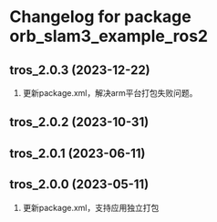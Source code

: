 # Changelog for package orb_slam3_example_ros2

tros_2.0.3 (2023-12-22)
------------------
1. 更新package.xml，解决arm平台打包失败问题。

tros_2.0.2 (2023-10-31)
------------------
   
tros_2.0.1 (2023-06-11)
------------------

tros_2.0.0 (2023-05-11)
------------------
1. 更新package.xml，支持应用独立打包
